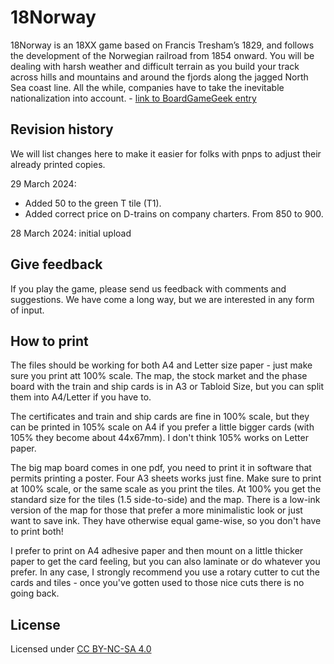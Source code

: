 # 18Norway
18Norway is an 18XX game based on Francis Tresham’s 1829, and follows the development of the Norwegian railroad from 1854 onward. You will be dealing with harsh weather and difficult terrain as you build your track across hills and mountains and around the fjords along the jagged North Sea coast line. All the while, companies have to take the inevitable nationalization into account. - [link to BoardGameGeek entry](https://boardgamegeek.com/boardgame/394787/18norway)

## Revision history
We will list changes here to make it easier for folks with pnps to adjust their already printed copies. 

29 March 2024:
- Added 50 to the green T tile (T1).
- Added correct price on D-trains on company charters. From 850 to 900.

28 March 2024: initial upload

## Give feedback
If you play the game, please send us feedback with comments and suggestions. We have come a long way, but we are interested in any form of input.

## How to print
The files should be working for both A4 and Letter size paper - just make sure you print att 100% scale. The map, the stock market and the phase board with the train and ship cards is in A3 or Tabloid Size, but you can split them into A4/Letter if you have to.

The certificates and train and ship cards are fine in 100% scale, but they can be printed in 105% scale on A4 if you prefer a little bigger cards (with 105% they become about 44x67mm). I don't think 105% works on Letter paper.

The big map board comes in one pdf, you need to print it in software that permits printing a poster. Four A3 sheets works just fine. Make sure to print at 100% scale, or the same scale as you print the tiles. At 100% you get the standard size for the tiles (1.5 side-to-side) and the map. There is a low-ink version of the map for those that prefer a more minimalistic look or just want to save ink. They have otherwise equal game-wise, so you don't have to print both!

I prefer to print on A4 adhesive paper and then mount on a little thicker paper to get the card feeling, but you can also laminate or do whatever you prefer. In any case, I strongly recommend you use a rotary cutter to cut the cards and tiles - once you've gotten used to those nice cuts there is no going back.

## License
Licensed under [CC BY-NC-SA 4.0](https://creativecommons.org/licenses/by-nc-sa/4.0/)
